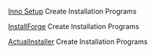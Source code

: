 
[Inno Setup](https://jrsoftware.org/isinfo.php)
Create Installation Programs

[InstallForge](https://www.installforge.net/)
Create Installation Programs

[ActualInstaller](https://www.actualinstaller.com/)
Create Installation Programs
